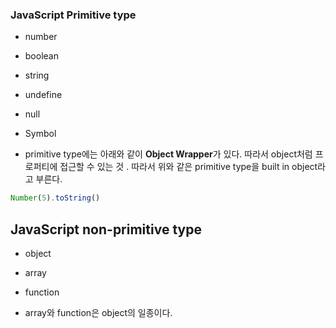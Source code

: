### JavaScript Primitive type

- number
- boolean
- string
- undefine
- null
- Symbol

- primitive type에는 아래와 같이 **Object Wrapper**가 있다. 따라서 object처럼 프로퍼티에 접근할 수 있는 것 . 따라서 위와 같은 primitive type을 built in object라고 부른다.

```javascript
Number(5).toString()
```



## JavaScript non-primitive type

- object
- array
- function

- array와 function은 object의 일종이다.



